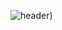 ![header]([https://capsule-render.vercel.app/api?type=waving&height=300&color=gradient&text=hello%20](https://capsule-render.vercel.app/api?type=waving&height=300&color=gradient&text=hello%20:)&textBg=false&descAlignY=100))
